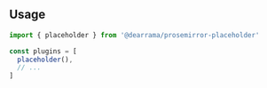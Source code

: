 ## Usage

```js
import { placeholder } from '@dearrama/prosemirror-placeholder'

const plugins = [
  placeholder(),
  // ...
]
```
